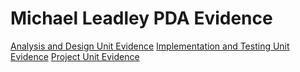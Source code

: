 # Michael Leadley PDA Evidence

[Analysis and Design Unit Evidence][1]
[Implementation and Testing Unit Evidence][2]
[Project Unit Evidence][3]

[1]: https://docs.google.com/document/d/1vw6iJEy3OpY-dU1GPfmYBBQO0oM4_nIEqw-P4LZ23zQ/edit?usp=sharing
[2]: https://docs.google.com/document/d/1Fh-dsBvvWiU1isXRqhlOP1nLIwr7FqKualNva1-nHck/edit?usp=sharing
[3]: https://docs.google.com/document/d/1S-ywHw0M3-Ixs3J1y_O1iEWggYmA8aSDczEN0_QPszk/edit?usp=sharing
